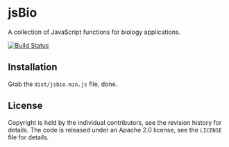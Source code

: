 # jsBio
A collection of JavaScript functions for biology applications.

[![Build Status](https://travis-ci.org/kblin/jsbio.png)](https://travis-ci.org/kblin/jsbio)

## Installation

Grab the `dist/jsbio.min.js` file, done.

## License
Copyright is held by the individual contributors, see the revision history for
details.
The code is released under an Apache 2.0 license, see the `LICENSE` file for
details.
